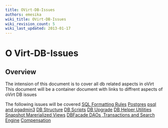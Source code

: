 ```yaml
---
title: OVirt-DB-Issues
authors: emesika
wiki_title: OVirt-DB-Issues
wiki_revision_count: 5
wiki_last_updated: 2013-01-17
---
```


# O Virt-DB-Issues

## Overview

The intension of this document is to cover all db related aspects in oVirt
This document will be a container document with links to diffrent aspects of oVirt DB issues

The following issues will be covered
 [SQL Formatting Rules](http://www.ovirt.org/wiki/OVirt-DB-Issues/formatting)
[Postgres](http://www.ovirt.org/wiki/OVirt-DB-Issues/Postgres)
[psql and pgadmin3](http://www.ovirt.org/wiki/OVirt-DB-Issues/psql)
[DB Structure](http://www.ovirt.org/wiki/OVirt-DB-Issues/dbstructure)
[DB Scripts](http://www.ovirt.org/wiki/OVirt-DB-Issues/dbscripts)
[DB Upgrade](http://www.ovirt.org/wiki/OVirt-DB-Issues/dbupgrade)
[DB Helper Utilities](http://www.ovirt.org/OVirt-DB-Issues/HelperUtilities)
[Snapshot Marerialized Views](http://www.ovirt.org/OVirt-DB-Issues/MaterializedViews)
[DBFacade DAOs ,Transactions and Search Engine](http://www.ovirt.org/wiki/OVirt-DB-Issues/dbfacade-dao-and-transaction)
[Compensation](http://www.ovirt.org/wiki/OVirt-DB-Issues/compensation)
